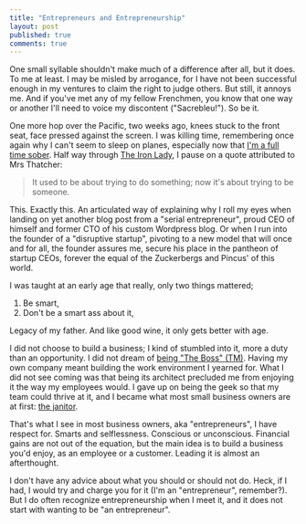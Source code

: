 ```yaml
---
title: "Entrepreneurs and Entrepreneurship"
layout: post
published: true
comments: true
---
```


One small syllable shouldn't make much of a difference after all, but it does. To me at least. I may be misled by arrogance, for I have not been successful enough in my ventures to claim the right to judge others. But still, it annoys me. And if you've met any of my fellow Frenchmen, you know that one way or another I'll need to voice my discontent ("Sacrebleu!"). So be it.

One more hop over the Pacific, two weeks ago, knees stuck to the front seat, face pressed against the screen. I was killing time, remembering once again why I can't seem to sleep on planes, especially now that [I'm a full time sober](http://teddy.fr/2012/11/17/alcohol-personal-growth/). Half way through [The Iron Lady](http://www.rottentomatoes.com/m/the_iron_lady), I pause on a quote attributed to Mrs Thatcher:

> It used to be about trying to do something; now it's about trying to be someone.

This. Exactly this. An articulated way of explaining why I roll my eyes when landing on yet another blog post from a "serial entrepreneur", proud CEO of himself and former CTO of his custom Wordpress blog. Or when I run into the founder of a "disruptive startup", pivoting to a new model that will once and for all, the founder assures me, secure his place in the pantheon of startup CEOs, forever the equal of the Zuckerbergs and Pincus' of this world.

I was taught at an early age that really, only two things mattered;

1. Be smart,
1. Don't be a smart ass about it,

Legacy of my father. And like good wine, it only gets better with age.

I did not choose to build a business; I kind of stumbled into it, more a duty than an opportunity. I did not dream of [being "The Boss" (TM)](http://www.youtube.com/watch?v=NisCkxU544c). Having my own company meant building the work environment I yearned for. What I did not see coming was that being its architect precluded me from enjoying it the way my employees would. I gave up on being the geek so that my team could thrive at it, and I became what most small business owners are at first: [the janitor](http://www.zachbruhnke.com/youre-not-the-ceo-youre-the-fucking-janitor).

That's what I see in most business owners, aka "entrepreneurs", I have respect for. Smarts and selflessness. Conscious or unconscious. Financial gains are not out of the equation, but the main idea is to build a business you'd enjoy, as an employee or a customer. Leading it is almost an afterthought.

I don't have any advice about what you should or should not do. Heck, if I had, I would try and charge you for it (I'm an "entrepreneur", remember?). But I do often recognize entrepreneurship when I meet it, and it does not start with wanting to be "an entrepreneur".